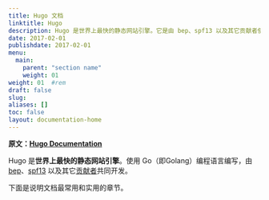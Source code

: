 ```yaml
---
title: Hugo 文档
linktitle: Hugo
description: Hugo 是世界上最快的静态网站引擎。它是由 bep、spf13 以及其它贡献者使用 Go（又名 Golang）语言编写开发的。
date: 2017-02-01
publishdate: 2017-02-01
menu:
  main:
    parent: "section name"
    weight: 01
weight: 01	#rem
draft: false
slug:
aliases: []
toc: false
layout: documentation-home
---
```


**原文：[Hugo Documentation](https://gohugo.io/documentation/)**

Hugo 是**世界上最快的静态网站引擎**。使用 Go（即Golang）编程语言编写，由 [bep](https://github.com/bep)、[spf13](https://github.com/spf13) 以及其它[贡献者](https://github.com/gohugoio/hugo/graphs/contributors)共同开发。

下面是说明文档最常用和实用的章节。
